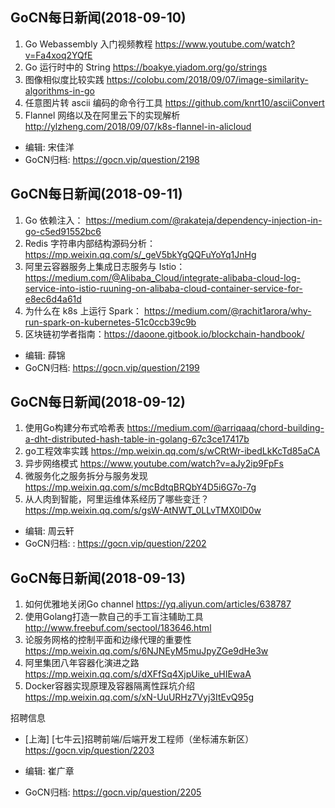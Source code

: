 ## GoCN每日新闻(2018-09-10)

1. Go Webassembly 入门视频教程 https://www.youtube.com/watch?v=Fa4xoq2YQfE
2. Go 运行时中的 String  https://boakye.yiadom.org/go/strings
3. 图像相似度比较实践 https://colobu.com/2018/09/07/image-similarity-algorithms-in-go
4. 任意图片转 ascii 编码的命令行工具  https://github.com/knrt10/asciiConvert
5. Flannel 网络以及在阿里云下的实现解析 http://ylzheng.com/2018/09/07/k8s-flannel-in-alicloud

- 编辑: 宋佳洋 
- GoCN归档:  https://gocn.vip/question/2198

## GoCN每日新闻(2018-09-11)

1. Go 依赖注入： https://medium.com/@rakateja/dependency-injection-in-go-c5ed91552bc6
2. Redis 字符串内部结构源码分析： https://mp.weixin.qq.com/s/_geV5bkYgQQFuYoYq1JnHg
3. 阿里云容器服务上集成日志服务与 Istio：https://medium.com/@Alibaba_Cloud/integrate-alibaba-cloud-log-service-into-istio-ruuning-on-alibaba-cloud-container-service-for-e8ec6d4a61d 
4. 为什么在 k8s 上运行 Spark： https://medium.com/@rachit1arora/why-run-spark-on-kubernetes-51c0ccb39c9b
5. 区块链初学者指南：https://daoone.gitbook.io/blockchain-handbook/


- 编辑: 薛锦
- GoCN归档:  https://gocn.vip/question/2199

## GoCN每日新闻(2018-09-12)

1. 使用Go构建分布式哈希表 https://medium.com/@arriqaaq/chord-building-a-dht-distributed-hash-table-in-golang-67c3ce17417b
2. go工程效率实践 https://mp.weixin.qq.com/s/wCRtWr-ibedLkKcTd85aCA
3. 异步网络模式 https://www.youtube.com/watch?v=aJy2ip9FpFs
4. 微服务化之服务拆分与服务发现 https://mp.weixin.qq.com/s/mcBdtqBRQbY4D5i6G7o-7g
5. 从人肉到智能，阿里运维体系经历了哪些变迁？ https://mp.weixin.qq.com/s/gsW-AtNWT_0LLvTMX0lD0w

- 编辑: 周云轩
- GoCN归档:  :  https://gocn.vip/question/2202

## GoCN每日新闻(2018-09-13)

1. 如何优雅地关闭Go channel https://yq.aliyun.com/articles/638787
2. 使用Golang打造一款自己的手工盲注辅助工具 http://www.freebuf.com/sectool/183646.html
3. 论服务网格的控制平面和边缘代理的重要性 https://mp.weixin.qq.com/s/6NJNEyM5muJpyZGe9dHe3w
4. 阿里集团八年容器化演进之路 https://mp.weixin.qq.com/s/dXFfSq4XjpUike_uHIEwaA
5. Docker容器实现原理及容器隔离性踩坑介绍  https://mp.weixin.qq.com/s/xN-UuURHz7Vyj3ItEvQ95g

招聘信息
- [上海] [七牛云]招聘前端/后端开发工程师（坐标浦东新区）https://gocn.vip/question/2203

- 编辑: 崔广章
- GoCN归档: https://gocn.vip/question/2205
